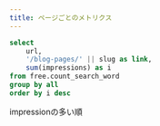 ```yaml
---
title: ページごとのメトリクス
---
```


```sql pages
select 
    url,
    '/blog-pages/' || slug as link,
    sum(impressions) as i
from free.count_search_word
group by all
order by i desc
```

<!-- {#each pages as p}

- [{p.url} のメトリクス]({p.link})

{/each} -->
impressionの多い順

<DataTable data={pages}>
    <Column id=url title="記事ページ" contentType=link />
    <Column id=link title="メトリクスページ" contentType=link linkLabel="go to metrics page"/>
</DataTable>